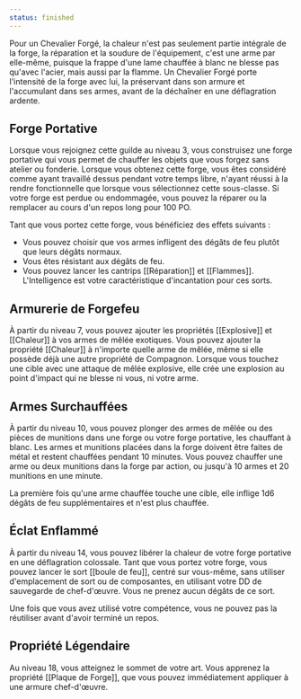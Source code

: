 ```yaml
---
status: finished
---
```

Pour un Chevalier Forgé, la chaleur n'est pas seulement partie intégrale de la forge, la réparation et la soudure de l'équipement, c'est une arme par elle-même, puisque la frappe d'une lame chauffée à blanc ne blesse pas qu'avec l'acier, mais aussi par la flamme. Un Chevalier Forgé porte l'intensité de la forge avec lui, la préservant dans son armure et l'accumulant dans ses armes, avant de la déchaîner en une déflagration ardente.

## Forge Portative

Lorsque vous rejoignez cette guilde au niveau 3, vous construisez une forge portative qui vous permet de chauffer les objets que vous forgez sans atelier ou fonderie. Lorsque vous obtenez cette forge, vous êtes considéré comme ayant travaillé dessus pendant votre temps libre, n'ayant réussi à la rendre fonctionnelle que lorsque vous sélectionnez cette sous-classe. Si votre forge est perdue ou endommagée, vous pouvez la réparer ou la remplacer au cours d'un repos long pour 100 PO.

Tant que vous portez cette forge, vous bénéficiez des effets suivants : 

 - Vous pouvez choisir que vos armes infligent des dégâts de feu plutôt que leurs dégâts normaux.
 - Vous êtes résistant aux dégâts de feu.
 - Vous pouvez lancer les cantrips [[Réparation]] et [[Flammes]]. L'Intelligence est votre caractéristique d'incantation pour ces sorts.

## Armurerie de Forgefeu

À partir du niveau 7, vous pouvez ajouter les propriétés [[Explosive]] et [[Chaleur]] à vos armes de mêlée exotiques. Vous pouvez ajouter la propriété [[Chaleur]] à n'importe quelle arme de mêlée, même si elle possède déjà une autre propriété de Compagnon. Lorsque vous touchez une cible avec une attaque de mêlée explosive, elle crée une explosion au point d'impact qui ne blesse ni vous, ni votre arme.

## Armes Surchauffées

À partir du niveau 10, vous pouvez plonger des armes de mêlée ou des pièces de munitions dans une forge ou votre forge portative, les chauffant à blanc. Les armes et munitions placées dans la forge doivent être faites de métal et restent chauffées pendant 10 minutes. Vous pouvez chauffer une arme ou deux munitions dans la forge par action, ou jusqu'à 10 armes et 20 munitions en une minute.

La première fois qu'une arme chauffée touche une cible, elle inflige 1d6 dégâts de feu supplémentaires et n'est plus chauffée.

## Éclat Enflammé

À partir du niveau 14, vous pouvez libérer la chaleur de votre forge portative en une déflagration colossale. Tant que vous portez votre forge, vous pouvez lancer le sort [[boule de feu]], centré sur vous-même, sans utiliser d'emplacement de sort ou de composantes, en utilisant votre DD de sauvegarde de chef-d'œuvre. Vous ne prenez aucun dégâts de ce sort.

Une fois que vous avez utilisé votre compétence, vous ne pouvez pas la réutiliser avant d'avoir terminé un repos.

## Propriété Légendaire

Au niveau 18, vous atteignez le sommet de votre art. Vous apprenez la propriété [[Plaque de Forge]], que vous pouvez immédiatement appliquer à une armure chef-d'œuvre.
